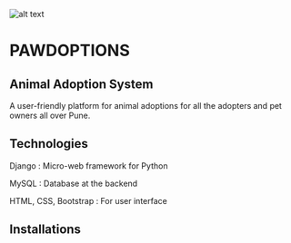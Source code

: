 ![alt text](https://i.postimg.cc/15w1ftps/pawdoptionslogo.jpg)
# PAWDOPTIONS
## Animal Adoption System
A user-friendly platform for animal adoptions for all the adopters and pet owners all over Pune.  
## Technologies
Django : Micro-web framework for Python

MySQL : Database at the backend

HTML, CSS, Bootstrap : For user interface
## Installations

